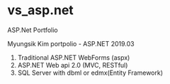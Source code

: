 # vs_asp.net
ASP.Net Portfolio

Myungsik Kim portpolio - ASP.NET 2019.03
1. Traditional ASP.NET WebForms (aspx)
2. ASP.NET Web api 2.0 (MVC, RESTful)
3. SQL Server with dbml or edmx(Entity Framework)
